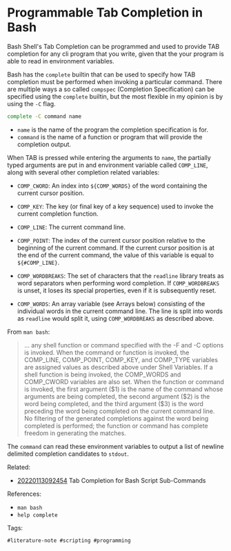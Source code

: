 # Programmable Tab Completion in Bash

Bash Shell's Tab Completion can be programmed and used to provide TAB
completion for any cli program that you write, given that the your program is
able to read in environment variables.

Bash has the `complete` builtin that can be used to specify how TAB completion
must be performed when invoking a particular command. There are multiple ways
a so called `compspec` (Completion Specification) can be specified using the
`complete` builtin, but the most flexible in my opinion is by using the `-C`
flag.

```sh
complete -C command name
```

* `name` is the name of the program the completion specification is for.
* `command` is the name of a function or program that will provide the
  completion output.

When TAB is pressed while entering the arguments to `name`, the partially typed
arguments are put in and environment variable called `COMP_LINE`, along with
several other completion related variables:
 
* `COMP_CWORD`: An index into `${COMP_WORDS}` of the word containing the current
  cursor position.         

* `COMP_KEY`: The key (or final key of a key sequence) used to invoke the current
  completion function.

* `COMP_LINE`: The current command line.  

* `COMP_POINT`: The index of the current cursor position relative to the beginning
  of  the current command. If the current cursor position is at the end of
  the current command, the value of this variable is equal to `${#COMP_LINE}`.

* `COMP_WORDBREAKS`: The set of characters that the `readline` library treats as
  word separators when performing word completion. If `COMP_WORDBREAKS` is
  unset, it loses its special properties, even if it is subsequently reset.

* `COMP_WORDS`: An array variable (see Arrays below) consisting of the individual
  words in the current command line.  The line is split into words as `readline`
  would split it, using  `COMP_WORDBREAKS` as described above.


From `man bash`:

> ... any shell function or command specified with the -F and -C options is invoked.
> When the command or function  is  invoked, the  COMP_LINE,  COMP_POINT,
> COMP_KEY, and COMP_TYPE variables are assigned values as described above under
> Shell Variables.  If a shell function is  being  invoked, the  COMP_WORDS  and
> COMP_CWORD variables are also set.  When the function or command is invoked,
> the first argument (\$1) is the name of the  command  whose  arguments  are
> being completed, the second argument (\$2) is the word being completed, and the
> third argument (\$3) is the word preceding the word being completed on  the
> current  command line.  No filtering of the generated completions against the
> word being completed is performed; the function or command has complete freedom
> in generating the matches.


The `command` can read these environment variables to output a list of newline
delimited completion candidates to `stdout`.


Related:

* [20220113092454](../20220113092454/README.md) Tab Completion for Bash Script
  Sub-Commands

References:

* `man bash`
* `help complete`


Tags:

    #literature-note #scripting #programming
